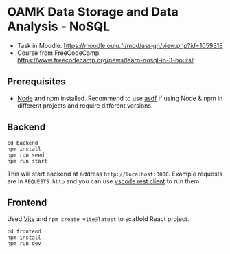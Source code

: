 # OAMK Data Storage and Data Analysis - NoSQL

- Task in Moodle: https://moodle.oulu.fi/mod/assign/view.php?id=1059318
- Course from FreeCodeCamp: https://www.freecodecamp.org/news/learn-nosql-in-3-hours/

## Prerequisites

- [Node](https://nodejs.org/en/download) and npm installed. Recommend to use [asdf](https://asdf-vm.com/) if using Node & npm in different projects and require different versions.

## Backend

```
cd backend
npm install
npm run seed
npm run start
```

This will start backend at address `http://localhost:3000`. Example requests are in `REQUESTS.http` and you can use [vscode rest client](https://marketplace.visualstudio.com/items?itemName=humao.rest-client) to run them.

## Frontend

Used [Vite](https://vitejs.dev/guide/) and `npm create vite@latest` to scaffold React project.

```
cd frontend
npm install
npm run dev
```
